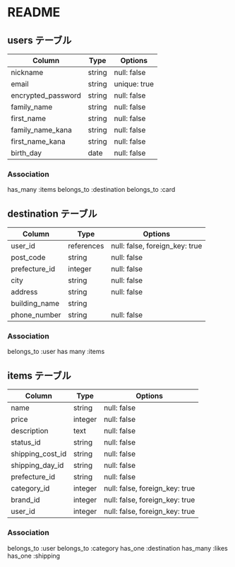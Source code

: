 # README

## users テーブル

| Column             | Type        | Options      |
| ------------------ | ------      | -----------  |
| nickname           | string      | null: false  |
| email              | string      | unique: true | 
| encrypted_password | string      | null: false  |
| family_name        | string      | null: false  |
| first_name         | string      | null: false  |
| family_name_kana   | string      | null: false  |
| first_name_kana    | string      | null: false  |
| birth_day          | date        | null: false  |


### Association

has_many :items 
belongs_to :destination 
belongs_to :card 


## destination テーブル

|Column           |	Type        | Options                        |
| --------------- | -------     | ------------------------------ |
|user_id          |	references	| null: false, foreign_key: true |
|post_code	      | string      |	null: false                    |
|prefecture_id    | integer     |	null: false                    | 
|city             | string      |	null: false                    |
|address	        | string	    | null: false                    |
|building_name    | string	    |                                |
|phone_number     | string	    | null: false                    |


### Association

belongs_to :user
has many :items


## items テーブル

| Column             | Type        | Options                        |
| ------------------ | ------      | ------------------------------ |
| name               | string      | null: false                    |
| price              | integer     | null: false                    |
| description        | text        | null: false                    |
| status_id          | string      | null: false                    |
| shipping_cost_id   | string      | null: false                    |
| shipping_day_id    | string      | null: false                    |
| prefecture_id      | string      | null: false                    |
| category_id        | integer     | null: false, foreign_key: true |
| brand_id           | integer     | null: false, foreign_key: true |
| user_id            | integer     | null: false, foreign_key: true |

### Association

belongs_to :user 
belongs_to :category 
has_one :destination
has_many :likes 
has_one :shipping




